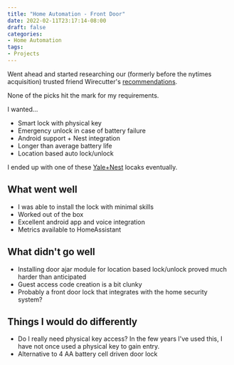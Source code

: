 ```yaml
---
title: "Home Automation - Front Door"
date: 2022-02-11T23:17:14-08:00
draft: false
categories:
- Home Automation
tags:
- Projects
---
```

Went ahead and started researching our (formerly before the nytimes acquisition) trusted friend Wirecutter's [recommendations](https://www.nytimes.com/wirecutter/reviews/the-best-smart-lock/).

None of the picks hit the mark for my requirements.

I wanted...
- Smart lock with physical key
- Emergency unlock in case of battery failure
- Android support + Nest integration
- Longer than average battery life
- Location based auto lock/unlock

I ended up with one of these [Yale+Nest](https://www.amazon.com/Yale-Security-YRD226-CBA-619-Connected-Touchscreen/dp/B07GQ71KCH?th=1) locaks eventually.

## What went well
- I was able to install the lock with minimal skills
- Worked out of the box
- Excellent android app and voice integration
- Metrics available to HomeAssistant

## What didn't go well
- Installing door ajar module for location based lock/unlock proved much harder than anticipated
- Guest access code creation is a bit clunky
- Probably a front door lock that integrates with the home security system?

## Things I would do differently
- Do I really need physical key access? In the few years I've used this, I have not once used a physical key to gain entry.
- Alternative to 4 AA battery cell driven door lock
